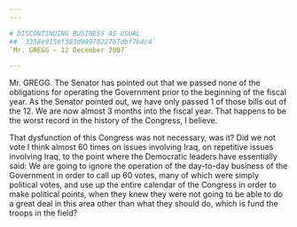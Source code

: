 ```yaml
---
---

# DISCONTINUING BUSINESS AS USUAL
## `3358e9156f383d98970227b7dbf7b4c4`
`Mr. GREGG — 12 December 2007`

---
```



Mr. GREGG. The Senator has pointed out that we passed none of the 
obligations for operating the Government prior to the beginning of the 
fiscal year. As the Senator pointed out, we have only passed 1 of those 
bills out of the 12. We are now almost 3 months into the fiscal year. 
That happens to be the worst record in the history of the Congress, I 
believe.

That dysfunction of this Congress was not necessary, was it? Did we 
not vote I think almost 60 times on issues involving Iraq, on 
repetitive issues involving Iraq, to the point where the Democratic 
leaders have essentially said: We are going to ignore the operation of 
the day-to-day business of the Government in order to call up 60 votes, 
many of which were simply political votes, and use up the entire 
calendar of the Congress in order to make political points, when they 
knew they were not going to be able to do a great deal in this area 
other than what they should do, which is fund the troops in the field?